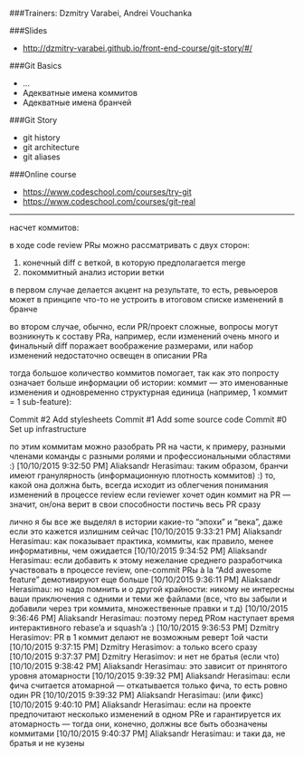 ###Trainers: Dzmitry Varabei, Andrei Vouchanka  

###Slides
- http://dzmitry-varabei.github.io/front-end-course/git-story/#/

###Git Basics
  - ...
  - Адекватные имена коммитов
  - Адекватные имена бранчей

###Git Story
- git history
- git architecture
- git aliases

###Online course
- https://www.codeschool.com/courses/try-git
- https://www.codeschool.com/courses/git-real

----------

насчет коммитов:

в ходе code review PRы можно рассматривать с двух сторон:
1. конечный diff с веткой, в которую предполагается merge
2. покоммитный анализ истории ветки

в первом случае делается акцент на результате, то есть, ревьюеров может в принципе что-то не устроить в итоговом списке изменений в бранче

во втором случае, обычно, если PR/проект сложные, вопросы могут возникнуть к составу PRa, например, если изменений очень много и финальный diff поражает воображение размерами, или набор изменений недостаточно освещен в описании PRа

тогда большое количество коммитов помогает, так как это попросту означает больше информации об истории: коммит — это именованные изменения и одновременно структурная единица (например, 1 коммит = 1 sub-feature):

Commit #2  Add stylesheets
Commit #1  Add some source code
Commit #0  Set up infrastructure

по этим коммитам можно разобрать PR на части, к примеру, разными членами команды с разными ролями и профессиональными областями :)
[10/10/2015 9:32:50 PM] Aliaksandr Herasimau: таким образом, бранчи имеют гранулярность (информационную плотность коммитов) :)
то, какой она должна быть, всегда исходит из облегчения понимания изменений в процессе review
если reviewer хочет один коммит на PR — значит, он/она верит в свои способности постичь весь PR сразу

лично я бы все же выделял в истории какие-то “эпохи” и “века”, даже если это кажется излишним сейчас
[10/10/2015 9:33:21 PM] Aliaksandr Herasimau: как показывает практика, коммиты, как правило, менее информативны, чем ожидается
[10/10/2015 9:34:52 PM] Aliaksandr Herasimau: если добавить к этому нежелание среднего разработчика участвовать в процессе review, one-commit PRы à la “Add awesome feature” демотивируют еще больше
[10/10/2015 9:36:11 PM] Aliaksandr Herasimau:  но надо помнить и о другой крайности: никому не интересны ваши приключения с одними и теми же  файлами (все, что вы забыли и добавили через три коммита, множественные правки и т.д)
[10/10/2015 9:36:46 PM] Aliaksandr Herasimau: поэтому перед PRом наступает время интерактивного rebase’a и squash’a :)
[10/10/2015 9:36:53 PM] Dzmitry Herasimov: PR в 1 коммит делают не возможным реверт 1ой части
[10/10/2015 9:37:15 PM] Dzmitry Herasimov: а только всего сразу
[10/10/2015 9:37:37 PM] Dzmitry Herasimov: и нет не братья (если что)
[10/10/2015 9:38:42 PM] Aliaksandr Herasimau: это зависит от принятого уровня атомарности
[10/10/2015 9:39:32 PM] Aliaksandr Herasimau: если фича считается атомарной — откатывается только фича, то есть ровно один PR
[10/10/2015 9:39:32 PM] Aliaksandr Herasimau: (или фикс)
[10/10/2015 9:40:10 PM] Aliaksandr Herasimau: если на проекте предпочитают несколько изменений в одном PRе и гарантируется их атомарность — тогда они, конечно, должны все быть обозначены коммитами
[10/10/2015 9:40:37 PM] Aliaksandr Herasimau: и таки да, не братья и не кузены